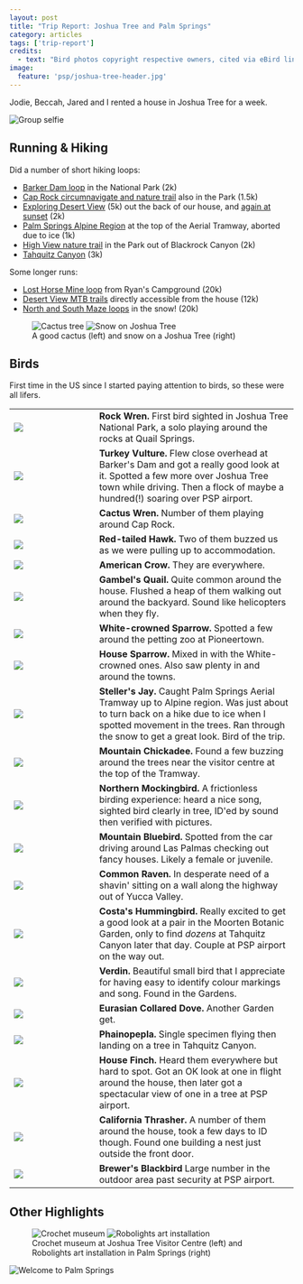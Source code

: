 ```yaml
---
layout: post
title: "Trip Report: Joshua Tree and Palm Springs"
category: articles
tags: ['trip-report']
credits:
  - text: "Bird photos copyright respective owners, cited via eBird link."
image:
  feature: 'psp/joshua-tree-header.jpg'
---
```


Jodie, Beccah, Jared and I rented a house in Joshua Tree for a week.

![Group selfie](/images/psp/group-selfie.jpg)

## Running & Hiking

Did a number of short hiking loops:

* [Barker Dam loop](https://www.strava.com/activities/13781139306) in the National Park (2k)
* [Cap Rock circumnavigate and nature trail](https://www.strava.com/activities/13781138441) also in the Park (1.5k)
* [Exploring Desert View](https://www.strava.com/activities/13782202301) (5k) out the back of our house, and [again at sunset](https://www.strava.com/activities/13782635686) (2k)
* [Palm Springs Alpine Region](https://www.strava.com/activities/13807080436) at the top of the Aerial Tramway, aborted due to ice (1k)
* [High View nature trail](https://www.strava.com/activities/13808630276) in the Park out of Blackrock Canyon (2k)
* [Tahquitz Canyon](https://www.strava.com/activities/13818485989) (3k)

Some longer runs:

* [Lost Horse Mine loop](https://www.strava.com/activities/13788214972) from Ryan's Campground (20k)
* [Desert View MTB trails](https://www.strava.com/activities/13796738241) directly accessible from the house (12k)
* [North and South Maze loops](https://www.strava.com/activities/13815439212) in the snow! (20k)

<figure class='image-strip'>
  <img src="/images/psp/cactus.jpg" alt="Cactus tree" />
  <img src="/images/psp/snow-tree.jpg" alt="Snow on Joshua Tree" />
  <figcaption>A good cactus (left) and snow on a Joshua Tree (right)</figcaption>
</figure>

## Birds

First time in the US since I started paying attention to birds, so these were
all lifers.

<style>
.birds td:nth-child(1) { min-width: 50px; }
.birds td:nth-child(2) { width: 70%; }
</style>
<table class='birds'>
  <tr>
    <td><a href='https://ebird.org/species/rocwre'><img src='https://cdn.download.ams.birds.cornell.edu/api/v1/asset/308758461/2400' /></a></td>
    <td><b>Rock Wren.</b> First bird sighted in Joshua Tree National Park, a solo playing around the rocks at Quail Springs.</td>
  </tr>
  <tr>
    <td><a href="https://ebird.org/species/turvul"><img src='https://cdn.download.ams.birds.cornell.edu/api/v1/asset/60317261/2400' /></a></td>
    <td><b>Turkey Vulture.</b> Flew close overhead at Barker's Dam and got a really good look at it. Spotted a few more over Joshua Tree town while driving. Then a flock of maybe a hundred(!) soaring over PSP airport.</td>
  </tr>
  <tr>
    <td><a href='https://ebird.org/species/cacwre'><img src='https://cdn.download.ams.birds.cornell.edu/api/v1/asset/304481941/640' /></a></td>
    <td><b>Cactus Wren.</b> Number of them playing around Cap Rock.</td>
  </tr>
  <tr>
    <td><a href='https://ebird.org/species/rethaw'><img src='https://cdn.download.ams.birds.cornell.edu/api/v1/asset/60384771/2400' /></a></td>
    <td><b>Red-tailed Hawk.</b> Two of them buzzed us as we were pulling up to accommodation.</td>
  </tr>
  <tr>
    <td><a href='https://ebird.org/species/amecro'><img src='https://cdn.download.ams.birds.cornell.edu/api/v1/asset/59858041/2400' /></a></td>
    <td><b>American Crow.</b> They are everywhere.</td>
  </tr>
  <tr>
    <td><a href='https://ebird.org/species/gamqua'><img src='https://cdn.download.ams.birds.cornell.edu/api/v1/asset/296730461/2400' /></a></td>
    <td><b>Gambel's Quail.</b> Quite common around the house. Flushed a heap of them walking out around the backyard. Sound like helicopters when they fly.</td>
  </tr>
  <tr>
    <td><a href='https://ebird.org/species/whcspa'><img src='https://cdn.download.ams.birds.cornell.edu/api/v1/asset/297932021/640' /></a></td>
    <td><b>White-crowned Sparrow.</b> Spotted a few around the petting zoo at Pioneertown.</td>
  </tr>
  <tr>
    <td><a href='https://ebird.org/species/houspa'><img src='https://cdn.download.ams.birds.cornell.edu/api/v1/asset/305880301/2400' /></a></td>
    <td><b>House Sparrow.</b> Mixed in with the White-crowned ones. Also saw plenty in and around the towns.</td>
  </tr>
  <tr>
    <td><a href='https://ebird.org/species/stejay'><img src='https://cdn.download.ams.birds.cornell.edu/api/v1/asset/70582731/2400' /></a></td>
    <td><b>Steller's Jay.</b> Caught Palm Springs Aerial Tramway up to Alpine region. Was just about to turn back on a hike due to ice when I spotted movement in the trees. Ran through the snow to get a great look. Bird of the trip.</td>
  </tr>
  <tr>
    <td><a href='https://ebird.org/species/mouchi'><img src='https://cdn.download.ams.birds.cornell.edu/api/v1/asset/302474581/2400' /></a></td>
    <td><b>Mountain Chickadee.</b> Found a few buzzing around the trees near the visitor centre at the top of the Tramway.</td>
  </tr>
  <tr>
    <td><a href='https://ebird.org/species/normoc'><img src='https://cdn.download.ams.birds.cornell.edu/api/v1/asset/63743751/2400' /></a></td>
    <td><b>Northern Mockingbird.</b> A frictionless birding experience: heard a nice song, sighted bird clearly in tree, ID'ed by sound then verified with pictures.</td>
  </tr>
  <tr>
    <td><a href='https://ebird.org/species/moublu'><img src='https://cdn.download.ams.birds.cornell.edu/api/v1/asset/67471221/640' /></a></td>
    <td><b>Mountain Bluebird.</b> Spotted from the car driving around Las Palmas checking out fancy houses. Likely a female or juvenile.</td>
  </tr>
  <tr>
    <td><a href='https://ebird.org/species/comrav'><img src='https://cdn.download.ams.birds.cornell.edu/api/v1/asset/300152741/2400' /></a></td>
    <td><b>Common Raven.</b> In desperate need of a shavin' sitting on a wall along the highway out of Yucca Valley.</td>
  </tr>
  <tr>
    <td><a href='https://ebird.org/species/coshum'><img src='https://cdn.download.ams.birds.cornell.edu/api/v2/asset/87067641/1800' /></a></td>
    <td>
    <b>Costa's Hummingbird.</b>
    Really excited to get a good look at a pair in the Moorten Botanic Garden, only to find <i>dozens</i> at Tahquitz Canyon later that day. Couple at PSP airport on the way out.
    </td>
  </tr>
  <tr>
    <td><a href='https://ebird.org/species/verdin'><img src='https://cdn.download.ams.birds.cornell.edu/api/v1/asset/306064661/2400' /></a></td>
    <td>
      <b>Verdin.</b>
      Beautiful small bird that I appreciate for having easy to identify colour markings and song. Found in the Gardens.
    </td>
  </tr>
  <tr>
    <td><a href='https://ebird.org/species/eucdov'><img src='https://cdn.download.ams.birds.cornell.edu/api/v1/asset/308119951/2400' /></a></td>
    <td>
    <b>Eurasian Collared Dove.</b>
    Another Garden get.
    </td>
  </tr>
  <tr>
    <td><a href='https://ebird.org/species/phaino'><img src='https://cdn.download.ams.birds.cornell.edu/api/v1/asset/305854841/2400' /></a></td>
    <td>
    <b>Phainopepla.</b>
    Single specimen flying then landing on a tree in Tahquitz Canyon.
    </td>
  </tr>
  <tr>
    <td><a href='https://ebird.org/species/houfin'><img src='https://cdn.download.ams.birds.cornell.edu/api/v1/asset/306327341/2400' /></a></td>
    <td>
      <b>House Finch.</b>
      Heard them everywhere but hard to spot. Got an OK look at one in flight around the house, then later got a spectacular view of one in a tree at PSP airport.
    </td>
  </tr>
  <tr>
    <td><a href='https://ebird.org/species/calthr'><img src='https://cdn.download.ams.birds.cornell.edu/api/v1/asset/303894301/2400' /></a></td>
    <td>
    <b>California Thrasher.</b>
    A number of them around the house, took a few days to ID though. Found one building a nest just outside the front door.
    </td>
  </tr>
  <tr>
    <td><a href='https://ebird.org/species/brebla'><img src='https://cdn.download.ams.birds.cornell.edu/api/v1/asset/306625401/2400' /></a></td>
    <td>
    <b>Brewer's Blackbird</b>
    Large number in the outdoor area past security at PSP airport.
    </td>
  </tr>
</table>

## Other Highlights

<figure class='image-strip-1-to-2'>
  <img src="/images/psp/crochet-museum.jpg" alt="Crochet museum" />
  <img src="/images/psp/robots.jpg" alt="Robolights art installation" />
  <figcaption>Crochet museum at Joshua Tree Visitor Centre (left) and Robolights art installation in Palm Springs (right)</figcaption>
</figure>

![Welcome to Palm Springs](/images/psp/welcome-to-palm-springs.jpg)
